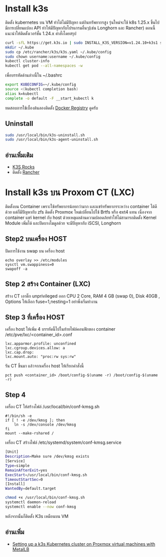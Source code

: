 # Install k3s 
ติดตั้ง kubernetes บน VM ทำได้ไม่มีปัญหา แต่กินทรัพยากรสูง
รุ่นใหม่จะใช้ k8s 1.25.x ขึ้นไปมีการเปลี่ยนแปลง API ทำให้มีปัญหากับโปรแกรมอื่นๆ(เช่น Longhorn และ Rancher) ตอนนี้แนะนำให้ติดตั้งเวอร์ชั้น 1.24.x คำสั่งโดยสรุป

``` bash
curl -sfL https://get.k3s.io | sudo INSTALL_K3S_VERSION=v1.24.10+k3s1 sh -s - server --cluster-init
mkdir ~/.kube
sudo cp /etc/rancher/k3s/k3s.yaml ~/.kube/config
sudo chown username:username ~/.kube/config
kubectl cluster-info
kubectl get pod --all-namespaces -w
```
เพื่อบรรทัดด้านล่างนี้ใน ~/.bashrc
``` bash
export KUBECONFIG=~/.kube/config
source <(kubectl completion bash)
alias k=kubectl
complete -o default -F __start_kubectl k
```
ทดสอบการใช้เบื้องต้นลองติดตั้ง [Docker Registry](../private-registry/) ดูครับ

## Uninstall
``` bash
sudo /usr/local/bin/k3s-uninstall.sh
sudo /usr/local/bin/k3s-agent-uninstall.sh
```


## อ่านเพิ่มเติม
- [K3S Rocks](https://k3s.rocks)
- ติดตั้ง [Rancher](https://ranchermanager.docs.rancher.com/getting-started/quick-start-guides/deploy-rancher-manager/helm-cli) 

# Install k3s บน Proxom CT (LXC)
ติดตั้งบน Container เพราะใช้ทรัพยากรน้อยกว่ามาก และแชร์ทรัพยากรระหว่าง container ได้ดีด้วย แต่ก็มีปัญหากับ zfs  ติดตั้ง Proxmox ใหม่เปลี่ยนไปใช้ Brtfs หรือ ext4 แทน เนื่องจาก container แชร์ kernel กับ host ด้วยเหตุผลด้านความปลอดภ้ยทำให้ไม่สามารถติดตั้ง Kernel Module เพิ่มได้ และปิดบางโมดูลด้วย จะมีปัญหากับ iSCSI, Longhorn

## Step2 บนเครื่อง HOST
ปิดการใช้งาน swap บน เครื่อง host 
``` hosts
echo overlay >> /etc/modules
sysctl vm.swappiness=0
swapoff -a
```
## Step 2 สร้าง Container (LXC) 
สร้าง CT เอาติ๊ก unprivileged ออก CPU 2 Core, RAM 4 GB (swap 0), Disk 40GB  , Options ให้เลือก fuse=1,nesting=1 
อย่าพึ่งเริ่มทำงาน

## Step 3 ที่เครื่อง HOST
เครื่อง host ให้เพิ่ม 4 บรรทัดนี้ไปในท้ายไฟล์คอนฟิกของ container /etc/pve/lxc/<container_id>.conf 
```
lxc.apparmor.profile: unconfined
lxc.cgroup.devices.allow: a
lxc.cap.drop:
lxc.mount.auto: "proc:rw sys:rw"
```

รัน  CT ขึ้นมา แล้วจากเครื่อง host ให้เรียกคำสั่งนี้
```
pct push <container_id> /boot/config-$(uname -r) /boot/config-$(uname -r)
```

## Step 4
เครื่อง  CT ให้สร้างไฟล์ /usr/local/bin/conf-kmsg.sh

```
#!/bin/sh -e
if [ ! -e /dev/kmsg ]; then
	ln -s /dev/console /dev/kmsg
fi
mount --make-rshared /
```

เครื่อง  CT  สร้างไฟล์ /etc/systemd/system/conf-kmsg.service

``` bash
[Unit]
Description=Make sure /dev/kmsg exists
[Service]
Type=simple
RemainAfterExit=yes
ExecStart=/usr/local/bin/conf-kmsg.sh
TimeoutStartSec=0
[Install]
WantedBy=default.target
```

``` bash
chmod +x /usr/local/bin/conf-kmsg.sh
systemctl daemon-reload
systemctl enable --now conf-kmsg
```
หลังจากนั้นก็ติดตั้ง K3s เหมือนบน VM


## อ่านเพิ่ม
- [Setting up a k3s Kubernetes cluster on Proxmox virtual machines with MetalLB](https://canthonyscott.com/setting-up-a-k3s-kubernetes-cluster-within-proxmox/)